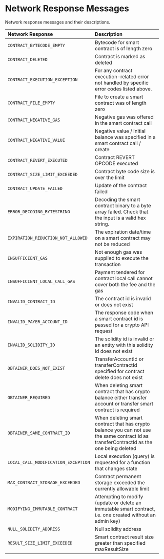 # Network Response Messages

Network response messages and their descriptions.

| Network Response | **Description** |
| :--- | :--- |
| `CONTRACT_BYTECODE_EMPTY`  | Bytecode for smart contract is of length zero |
| `CONTRACT_DELETED` | Contract is marked as deleted |
| `CONTRACT_EXECUTION_EXCEPTION` | For any contract execution-related error not handled by specific error codes listed above. |
| `CONTRACT_FILE_EMPTY`  | File to create a smart contract was of length zero |
| `CONTRACT_NEGATIVE_GAS` | Negative gas was offered in the smart contract call |
| `CONTRACT_NEGATIVE_VALUE` | Negative value / initial balance was specified in a smart contract call / create |
| `CONTRACT_REVERT_EXECUTED` | Contract REVERT OPCODE executed |
| `CONTRACT_SIZE_LIMIT_EXCEEDED` | Contract byte code size is over the limit |
| `CONTRACT_UPDATE_FAILED` | Update of the contract failed |
| `ERROR_DECODING_BYTESTRING` | Decoding the smart contract binary to a byte array failed. Check that the input is a valid hex string. |
| `EXPIRATION_REDUCTION_NOT_ALLOWED` | The expiration date/time on a smart contract may not be reduced |
| `INSUFFICIENT_GAS` | Not enough gas was supplied to execute the transaction |
| `INSUFFICIENT_LOCAL_CALL_GAS` | Payment tendered for contract local call cannot cover both the fee and the gas |
| `INVALID_CONTRACT_ID` | The contract id is invalid or does not exist |
| `INVALID_PAYER_ACCOUNT_ID` | The response code when a smart contract id is passed for a crypto API request |
| `INVALID_SOLIDITY_ID` | The solidity id is invalid or an entity with this solidity id does not exist |
| `OBTAINER_DOES_NOT_EXIST` | TransferAccountId or transferContractId specified for contract delete does not exist |
| `OBTAINER_REQUIRED` | When deleting smart contract that has crypto balance either transfer account or transfer smart contract is required |
| `OBTAINER_SAME_CONTRACT_ID` | When deleting smart contract that has crypto balance you can not use the same contract id as transferContractId as the one being deleted |
| `LOCAL_CALL_MODIFICATION_EXCEPTION` | Local execution \(query\) is requested for a function that changes state |
| `MAX_CONTRACT_STORAGE_EXCEEDED` | Contract permanent storage exceeded the currently allowable limit |
| `MODIFYING_IMMUTABLE_CONTRACT` | Attempting to modify \(update or delete an immutable smart contract, i.e. one created without an admin key\) |
| `NULL_SOLIDITY_ADDRESS` | Null solidity address |
| `RESULT_SIZE_LIMIT_EXCEEDED` | Smart contract result size greater than specified maxResultSize |

